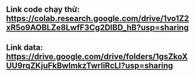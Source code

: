 ## Link code chạy thử: https://colab.research.google.com/drive/1vo1Z2xR5o9AOBLZe8LwfF3Cg2DlBD_hB?usp=sharing

## Link data: https://drive.google.com/drive/folders/1gsZkoXUU9rqZKjuFkBwImkzTwrliRcLl?usp=sharing
